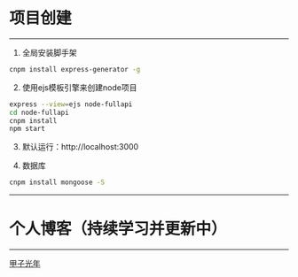 # 项目创建

---
1. 全局安装脚手架
```bash
cnpm install express-generator -g
```
2. 使用ejs模板引擎来创建node项目
```bash
express --view=ejs node-fullapi
cd node-fullapi
cnpm install
npm start
```
3. 默认运行：http://localhost:3000

4. 数据库
```bash
cnpm install mongoose -S
```
---
# 个人博客（持续学习并更新中）
---
[甲子光年](https://jetmine.cn)
